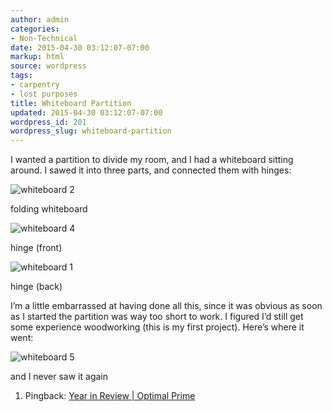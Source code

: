 ```yaml
---
author: admin
categories:
- Non-Technical
date: 2015-04-30 03:12:07-07:00
markup: html
source: wordpress
tags:
- carpentry
- lost purposes
title: Whiteboard Partition
updated: 2015-04-30 03:12:07-07:00
wordpress_id: 201
wordpress_slug: whiteboard-partition
---
```

I wanted a partition to divide my room, and I had a whiteboard sitting around. I sawed it into three parts, and connected them with hinges:

![whiteboard 2](https://blog.za3k.com/wp-content/uploads/2015/04/whiteboard-2.jpg)

folding whiteboard

![whiteboard 4](https://blog.za3k.com/wp-content/uploads/2015/04/whiteboard-4.jpg)

hinge (front)

![whiteboard 1](https://blog.za3k.com/wp-content/uploads/2015/04/whiteboard-1.jpg)

hinge (back)

I’m a little embarrassed at having done all this, since it was obvious as soon as I started the partition was way too short to work. I figured I’d still get some experience woodworking (this is my first project). Here’s where it went:

![whiteboard 5](https://blog.za3k.com/wp-content/uploads/2015/04/whiteboard-5.jpg)

and I never saw it again

1.  Pingback: [Year in Review | Optimal Prime][1]
    

[1]: https://blog.za3k.com/year-in-review/
